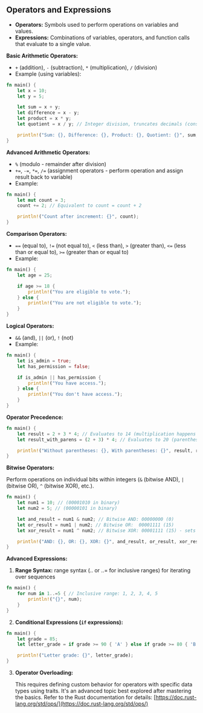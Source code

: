 ## Operators and Expressions

- **Operators:** Symbols used to perform operations on variables and values.
- **Expressions:** Combinations of variables, operators, and function calls that evaluate to a single value.

**Basic Arithmetic Operators:**

- `+` (addition), `-` (subtraction), `*` (multiplication), `/` (division)
- Example (using variables):

```rust
fn main() {
    let x = 10;
    let y = 5;

    let sum = x + y;
    let difference = x - y;
    let product = x * y;
    let quotient = x / y; // Integer division, truncates decimals (consider f64 for decimal results)

    println!("Sum: {}, Difference: {}, Product: {}, Quotient: {}", sum, difference, product, quotient);
}
```

**Advanced Arithmetic Operators:**

- `%` (modulo - remainder after division)
- `+=`, `-=`, `*=`, `/=` (assignment operators - perform operation and assign result back to variable)
- Example:

```rust
fn main() {
    let mut count = 3;
    count += 2; // Equivalent to count = count + 2

    println!("Count after increment: {}", count);
}
```

**Comparison Operators:**

- `==` (equal to), `!=` (not equal to), `<` (less than), `>` (greater than), `<=` (less than or equal to), `>=` (greater than or equal to)
- Example:

```rust
fn main() {
    let age = 25;

    if age >= 18 {
        println!("You are eligible to vote.");
    } else {
        println!("You are not eligible to vote.");
    }
}
```

**Logical Operators:**

- `&&` (and), `||` (or), `!` (not)
- Example:

```rust
fn main() {
    let is_admin = true;
    let has_permission = false;

    if is_admin || has_permission {
        println!("You have access.");
    } else {
        println!("You don't have access.");
    }
}
```

**Operator Precedence:**

```rust
fn main() {
    let result = 2 + 3 * 4; // Evaluates to 14 (multiplication happens first)
    let result_with_parens = (2 + 3) * 4; // Evaluates to 20 (parentheses force addition first)

    println!("Without parentheses: {}, With parentheses: {}", result, result_with_parens);
}
```

**Bitwise Operators:**

Perform operations on individual bits within integers (`&` (bitwise AND), `|` (bitwise OR), `^` (bitwise XOR), etc.).

```rust
fn main() {
    let num1 = 10; // (00001010 in binary)
    let num2 = 5; // (00000101 in binary)

    let and_result = num1 & num2; // Bitwise AND: 00000000 (0)
    let or_result = num1 | num2; // Bitwise OR:  00001111 (15)
    let xor_result = num1 ^ num2; // Bitwise XOR: 00001111 (15) - sets bits that are different

    println!("AND: {}, OR: {}, XOR: {}", and_result, or_result, xor_result);
}
```

**Advanced Expressions:**

1. **Range Syntax:**
range syntax (.. or ..= for inclusive ranges) for iterating over sequences

```rust
fn main() {
    for num in 1..=5 { // Inclusive range: 1, 2, 3, 4, 5
        println!("{}", num);
    }
}
```

2. **Conditional Expressions (`if` expressions):**

```rust
fn main() {
    let grade = 85;
    let letter_grade = if grade >= 90 { 'A' } else if grade >= 80 { 'B' } else { 'C' };

    println!("Letter grade: {}", letter_grade);
}
```

3. **Operator Overloading:**

    This requires defining custom behavior for operators with specific data types using traits. It's an advanced topic best explored after mastering the basics. Refer to the Rust documentation for details: [https://doc.rust-lang.org/std/ops/](https://doc.rust-lang.org/std/ops/)
